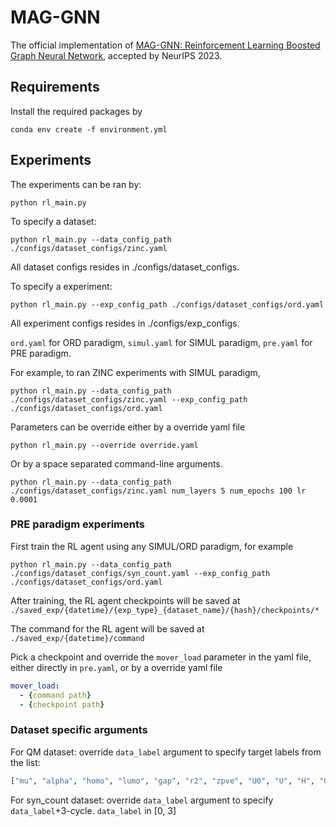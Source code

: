 # MAG-GNN
The official implementation of [MAG-GNN: Reinforcement Learning Boosted Graph
Neural Network](https://arxiv.org/abs/2310.19142), accepted by NeurIPS 2023.

## Requirements

Install the required packages by

`conda env create -f environment.yml`

## Experiments

The experiments can be ran by:

`python rl_main.py`

To specify a dataset:

`python rl_main.py --data_config_path ./configs/dataset_configs/zinc.yaml`

All dataset configs resides in ./configs/dataset_configs.

To specify a experiment:

`python rl_main.py --exp_config_path ./configs/dataset_configs/ord.yaml`

All experiment configs resides in ./configs/exp_configs.

`ord.yaml` for ORD paradigm, `simul.yaml` for SIMUL paradigm, `pre.yaml` for PRE paradigm.

For example, to ran ZINC experiments with SIMUL paradigm,

`python rl_main.py --data_config_path ./configs/dataset_configs/zinc.yaml --exp_config_path ./configs/dataset_configs/ord.yaml`

Parameters can be override either by a override yaml file

`python rl_main.py --override override.yaml`

Or by a space separated command-line arguments.

`python rl_main.py --data_config_path ./configs/dataset_configs/zinc.yaml num_layers 5 num_epochs 100 lr 0.0001`


### PRE paradigm experiments

First train the RL agent using any SIMUL/ORD paradigm, for example

`python rl_main.py --data_config_path ./configs/dataset_configs/syn_count.yaml --exp_config_path ./configs/dataset_configs/ord.yaml`

After training, the RL agent checkpoints will be saved at 
`./saved_exp/{datetime}/{exp_type}_{dataset_name}/{hash}/checkpoints/*`

The command for the RL agent will be saved at `./saved_exp/{datetime}/command`

Pick a checkpoint and override the `mover_load` parameter in the yaml file, either directly in `pre.yaml`, or by a override yaml file

```yaml
mover_load:
  - {command path}
  - {checkpoint path}
```

### Dataset specific arguments

For QM dataset: override `data_label` argument to specify target labels from the list:
```python
["mu", "alpha", "homo", "lumo", "gap", "r2", "zpve", "U0", "U", "H", "G", "Cv", ]
```

For syn_count dataset: override `data_label` argument to specify `data_label`+3-cycle. `data_label` in [0, 3]
